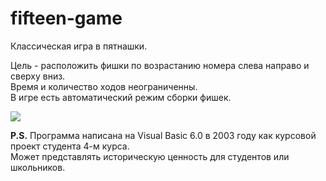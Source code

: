 # fifteen-game
Классическая игра в пятнашки.

Цель - расположить фишки по возрастанию номера слева направо и сверху вниз. <br>
Время и количество ходов неограниченны.<br>
В игре есть автоматический режим сборки фишек.

![](https://habrastorage.org/webt/af/-u/ok/af-uok3nea1kfwoovphoyxdxoq0.png)

**P.S.** Программа написана на Visual Basic 6.0 в 2003 году как курсовой проект студента 4-м курса.<br>
Может представлять историческую ценность для студентов или школьников.
